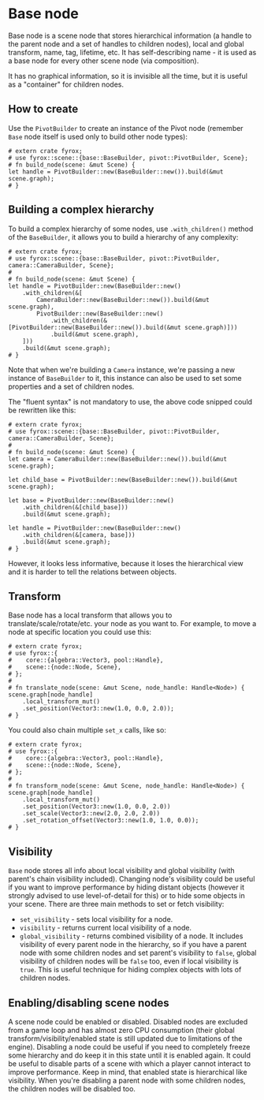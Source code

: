 # Base node

Base node is a scene node that stores hierarchical information (a handle to the parent node and a set of handles
to children nodes), local and global transform, name, tag, lifetime, etc. It has self-describing name - it
is used as a base node for every other scene node (via composition).

It has no graphical information, so it is invisible all the time, but it is useful as a "container" for children
nodes.

## How to create

Use the `PivotBuilder` to create an instance of the Pivot node (remember `Base` node itself is used only to build other
node types):

```rust,no_run
# extern crate fyrox;
# use fyrox::scene::{base::BaseBuilder, pivot::PivotBuilder, Scene};
# fn build_node(scene: &mut Scene) {
let handle = PivotBuilder::new(BaseBuilder::new()).build(&mut scene.graph);
# }
```

## Building a complex hierarchy

To build a complex hierarchy of some nodes, use `.with_children()` method of the `BaseBuilder`, it allows you
to build a hierarchy of any complexity:

```rust,no_run
# extern crate fyrox;
# use fyrox::scene::{base::BaseBuilder, pivot::PivotBuilder, camera::CameraBuilder, Scene};
#
# fn build_node(scene: &mut Scene) {
let handle = PivotBuilder::new(BaseBuilder::new()
    .with_children(&[
        CameraBuilder::new(BaseBuilder::new()).build(&mut scene.graph),
        PivotBuilder::new(BaseBuilder::new()
            .with_children(&[PivotBuilder::new(BaseBuilder::new()).build(&mut scene.graph)]))
            .build(&mut scene.graph),
    ]))
    .build(&mut scene.graph);
# }
```

Note that when we're building a `Camera` instance, we're passing a new instance of `BaseBuilder` to it, this
instance can also be used to set some properties and a set of children nodes.

The "fluent syntax" is not mandatory to use, the above code snipped could be rewritten like this:

```rust,no_run
# extern crate fyrox;
# use fyrox::scene::{base::BaseBuilder, pivot::PivotBuilder, camera::CameraBuilder, Scene};
# 
# fn build_node(scene: &mut Scene) {
let camera = CameraBuilder::new(BaseBuilder::new()).build(&mut scene.graph);

let child_base = PivotBuilder::new(BaseBuilder::new()).build(&mut scene.graph);

let base = PivotBuilder::new(BaseBuilder::new()
    .with_children(&[child_base]))
    .build(&mut scene.graph);

let handle = PivotBuilder::new(BaseBuilder::new()
    .with_children(&[camera, base]))
    .build(&mut scene.graph);
# }
```

However, it looks less informative, because it loses the hierarchical view and it is harder to tell the relations
between objects.

## Transform

Base node has a local transform that allows you to translate/scale/rotate/etc. your node as you want to. For example,
to move a node at specific location you could use this:

```rust,no_run
# extern crate fyrox;
# use fyrox::{
#    core::{algebra::Vector3, pool::Handle},
#    scene::{node::Node, Scene},
# };
#
# fn translate_node(scene: &mut Scene, node_handle: Handle<Node>) {
scene.graph[node_handle]
    .local_transform_mut()
    .set_position(Vector3::new(1.0, 0.0, 2.0));
# }
```

You could also chain multiple `set_x` calls, like so:

```rust,no_run
# extern crate fyrox;
# use fyrox::{
#    core::{algebra::Vector3, pool::Handle},
#    scene::{node::Node, Scene},
# };
#
# fn transform_node(scene: &mut Scene, node_handle: Handle<Node>) {
scene.graph[node_handle]
    .local_transform_mut()
    .set_position(Vector3::new(1.0, 0.0, 2.0))
    .set_scale(Vector3::new(2.0, 2.0, 2.0))
    .set_rotation_offset(Vector3::new(1.0, 1.0, 0.0));
# }
```

## Visibility

`Base` node stores all info about local visibility and global visibility (with parent's chain visibility included).
Changing node's visibility could be useful if you want to improve performance by hiding distant objects (however it 
strongly advised to use level-of-detail for this) or to hide some objects in your scene. There are three main methods
to set or fetch visibility:

- `set_visibility` - sets local visibility for a node.
- `visibility` - returns current local visibility of a node.
- `global_visibility` - returns combined visibility of a node. It includes visibility of every parent node in the 
hierarchy, so if you have a parent node with some children nodes and set parent's visibility to `false`, global visibility
of children nodes will be `false` too, even if local visibility is `true`. This is useful technique for hiding complex
objects with lots of children nodes.

## Enabling/disabling scene nodes

A scene node could be enabled or disabled. Disabled nodes are excluded from a game loop and has almost zero CPU consumption
(their global transform/visibility/enabled state is still updated due to limitations of the engine). Disabling a node
could be useful if you need to completely freeze some hierarchy and do keep it in this state until it is enabled again.
It could be useful to disable parts of a scene with which a player cannot interact to improve performance. Keep in mind,
that enabled state is hierarchical like visibility. When you're disabling a parent node with some children nodes, the
children nodes will be disabled too.